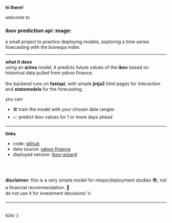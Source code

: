 **hi there!**

welcome to 
<h3>ibov prediction api :mage:</h3>  a small project to practice deploying models, exploring a time series forecasting with the bovespa index.

---

**what it does**  
using an **arima** model, it predicts future values of the **ibov** based on historical data pulled from yahoo finance. <br><br> 
the backend runs on **fastapi**, with simple **jinja2** html pages for interaction and **statsmodels** for the forecasting.

you can:
- 🛠️ train the model with your chosen date ranges
- 📈 predict ibov values for 1 or more days ahead

---

**links**  

- code: [github](https://github.com/tulioqp/ibov_predict)  
- data source: [yahoo finance](https://finance.yahoo.com/)
- deployed version: [ibov-wizard](http://100.26.208.105:8000/)

<br><br>

**disclaimer:**
this is a very simple model for mlops/deployment studies :books:, not a financial recommendation. :money_with_wings: <br>do not use it for investment decisions! :skull_and_crossbones:



---
<br>
túlio :)